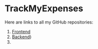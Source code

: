# TrackMyExpenses
Here are links to all my GitHub repositories:

1. [Frontend](https://github.com/Yasg-uru/Expense-manager-frontend-)
2. [Backend](https://github.com/Yasg-uru/expense-manager-backend-))
3. 

